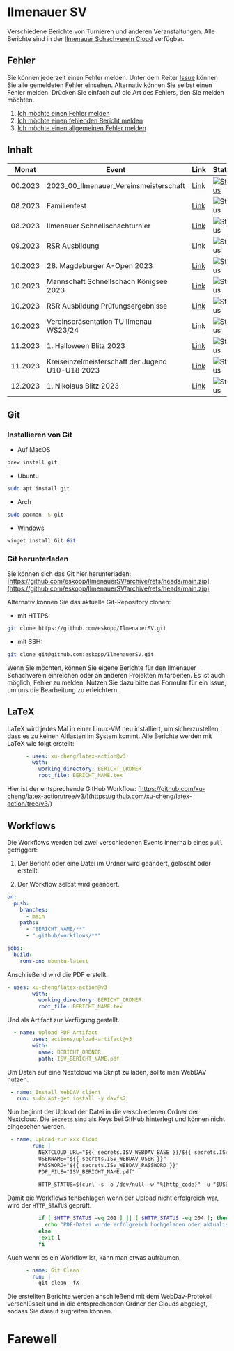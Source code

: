 # Ilmenauer SV
Verschiedene Berichte von Turnieren und anderen Veranstaltungen. Alle Berichte sind in der [Ilmenauer Schachverein Cloud](https://cloud.ilmenauer-schachverein.de) verfügbar.  

## Fehler 
Sie können jederzeit einen Fehler melden. Unter dem Reiter [Issue](https://github.com/eskopp/IlmenauerSV/issues) können Sie alle gemeldeten Fehler einsehen. Alternativ können Sie selbst einen Fehler melden. Drücken Sie einfach auf die Art des Fehlers, den Sie melden möchten.
1. [Ich möchte einen Fehler melden](https://github.com/eskopp/IlmenauerSV/issues/new?assignees=&labels=bug&projects=&template=fehler_melden.md&title=%5BFEHLER%5D+)
2. [Ich möchte einen fehlenden Bericht melden](https://github.com/eskopp/IlmenauerSV/issues/new?assignees=&labels=fehlt&projects=&template=new_bericht.md&title=%5BFEHLT%5D+)
3. [Ich möchte einen allgemeinen Fehler melden](https://github.com/eskopp/IlmenauerSV/issues/new) 


## Inhalt
| Monat   | Event                                    | Link                                                                                           | Status                                                                                                                                         |
|---------|------------------------------------------|------------------------------------------------------------------------------------------------|--------------------------------------------------------------------------------------------------------------------------------------------------|
| 00.2023 | 2023_00_Ilmenauer_Vereinsmeisterschaft   | [Link](2023_00_Ilmenauer_Vereinsmeisterschaft/2023_00_Ilmenauer_Vereinsmeisterschaft.tex)      | [![Status](https://github.com/eskopp/IlmenauerSV/actions/workflows/2023_00_Ilmenauer_Vereinsmeisterschaft.yml/badge.svg)](https://github.com/eskopp/IlmenauerSV/actions/workflows/2023_00_Ilmenauer_Vereinsmeisterschaft.yml) |
| 08.2023 | Familienfest                             | [Link](2023_08_Familienfest/2023_08_Familienfest.tex)                                          | ![Status](https://github.com/eskopp/IlmenauerSV/actions/workflows/2023_08_Familienfest.yml/badge.svg)                                        |
| 08.2023 | Ilmenauer Schnellschachturnier           | [Link](2023_08_Ilmenauer_Schnellschachturnier/2023_08_Ilmenauer_Schnellschachturnier.tex)       | ![Status](https://github.com/eskopp/IlmenauerSV/actions/workflows/2023_08_Ilmenauer_Schnellschachturnier.yml/badge.svg)                     |
| 09.2023 | RSR Ausbildung                           | [Link](2023_09_RSR_Ausbildung/2023_09_RSR_Ausbildung.tex)                                     | ![Status](https://github.com/eskopp/IlmenauerSV/actions/workflows/2023_09_RSR_Ausbildung.yml/badge.svg)                                      |
| 10.2023 | 28. Magdeburger A-Open 2023              | [Link](2023_10_Magdeburg_Open_28/2023_10_Magdeburg_Open_28.tex)                               | ![Status](https://github.com/eskopp/IlmenauerSV/actions/workflows/2023_10_Magdeburg_Open_28.yml/badge.svg)                                |
| 10.2023 | Mannschaft Schnellschach Königsee 2023   | [Link](2023_10_Mannschaftsschnellschachpokal-Schach-Königssee/2023_10_Mannschaftsschnellschachpokal-Schach-Königssee.tex) | ![Status](https://github.com/eskopp/IlmenauerSV/actions/workflows/2023_10_Mannschaftsschnellschachpokal-Schach-Königssee.yml/badge.svg) |
| 10.2023 | RSR Ausbildung Prüfungsergebnisse       | [Link](2023_10_RSR_Ausbildung_Nachtrag/2023_10_RSR_Ausbildung_Nachtrag.tex)                   | ![Status](https://github.com/eskopp/IlmenauerSV/actions/workflows/2023_10_RSR_Ausbildung_Nachtrag.yml/badge.svg)                             |
| 10.2023 | Vereinspräsentation TU Ilmenau WS23/24   | [Link](2023_10_Vereinspräsentation_TUIlmenau_WS2324/2023_10_Vereinspräsentation_TUIlmenau_WS2324.tex) | ![Status](https://github.com/eskopp/IlmenauerSV/actions/workflows/2023_10_Vereinspräsentation_TUIlmenau_WS2324.yml/badge.svg)                |
| 11.2023 | 1. Halloween Blitz 2023                 | [Link](2023_11_Halloween_Blitz/2023_11_Halloween_Blitz.tex)                                  | ![Status](https://github.com/eskopp/IlmenauerSV/actions/workflows/2023_11_Halloween_Blitz.yml/badge.svg)                                    |
| 11.2023 | Kreiseinzelmeisterschaft der Jugend U10-U18 2023 | [Link](2023_11_KJEM_IK/2023_11_KJEM_IK.tex)                                  | ![Status](https://github.com/eskopp/IlmenauerSV/actions/workflows/2023_11_KJEM_IK.yml/badge.svg)                                             |
| 12.2023 | 1. Nikolaus Blitz 2023                  | [Link](2023_12_Nikolaus_Blitz/2023_12_Nikolaus_Blitz.tex)                                  | ![Status](https://github.com/eskopp/IlmenauerSV/actions/workflows/2023_12_Nikolaus_Blitz.yml/badge.svg)                                      |




## Git 
### Installieren von Git
- Auf MacOS
```bash
brew install git
```

- Ubuntu
```bash
sudo apt install git
```

- Arch
```bash
sudo pacman -S git
```

- Windows
```powershell
winget install Git.Git
```

### Git herunterladen
Sie können sich das Git hier herunterladen: [https://github.com/eskopp/IlmenauerSV/archive/refs/heads/main.zip](https://github.com/eskopp/IlmenauerSV/archive/refs/heads/main.zip)

Alternativ können Sie das aktuelle Git-Repository clonen:

- mit HTTPS: 
```bash
git clone https://github.com/eskopp/IlmenauerSV.git
```

- mit SSH:

```bash
git clone git@github.com:eskopp/IlmenauerSV.git
```


Wenn Sie möchten, können Sie eigene Berichte für den Ilmenauer Schachverein einreichen oder an anderen Projekten mitarbeiten. Es ist auch möglich, Fehler zu melden. Nutzen Sie dazu bitte das Formular für ein Issue, um uns die Bearbeitung zu erleichtern.

## LaTeX
LaTeX wird jedes Mal in einer Linux-VM neu installiert, um sicherzustellen, dass es zu keinen Altlasten im System kommt. Alle Berichte werden mit LaTeX wie folgt erstellt:
```yml
      - uses: xu-cheng/latex-action@v3
        with:
          working_directory: BERICHT_ORDNER
          root_file: BERICHT_NAME.tex
```

Hier ist der entsprechende GitHub Workflow: [https://github.com/xu-cheng/latex-action/tree/v3/](https://github.com/xu-cheng/latex-action/tree/v3/)


## Workflows
Die Workflows werden bei zwei verschiedenen Events innerhalb eines ``pull`` getriggert:

1. Der Bericht oder eine Datei im Ordner wird geändert, gelöscht oder erstellt.

2. Der Workflow selbst wird geändert.

```yml
on:
  push:
    branches:
      - main
    paths:
      - "BERICHT_NAME/**"
      - ".github/workflows/**"

jobs:
  build:
    runs-on: ubuntu-latest
```
Anschließend wird die PDF erstellt.

```yml
- uses: xu-cheng/latex-action@v3
        with:
          working_directory: BERICHT_ORDNER
          root_file: BERICHT_NAME.tex
```

 Und als Artifact zur Verfügung gestellt.
```yml
  - name: Upload PDF Artifact
        uses: actions/upload-artifact@v3
        with:
          name: BERICHT_ORDNER
          path: ISV_BERICHT_NAME.pdf
```

Um Daten auf eine Nextcloud via Skript zu laden, sollte man WebDAV nutzen.

```yml
 - name: Install WebDAV client
   run: sudo apt-get install -y davfs2
```

Nun beginnt der Upload der Datei in die verschiedenen Ordner der Nextcloud. Die ``Secrets`` sind als Keys bei GitHub hinterlegt und können nicht eingesehen werden.
```yml
 - name: Upload zur xxx Cloud
        run: |
          NEXTCLOUD_URL="${{ secrets.ISV_WEBDAV_BASE }}/${{ secrets.ISV_WEBDAV_PATH }}/"
          USERNAME="${{ secrets.ISV_WEBDAV_USER }}"
          PASSWORD="${{ secrets.ISV_WEBDAV_PASSWORD }}"
          PDF_FILE="ISV_BERICHT_NAME.pdf"
          
          HTTP_STATUS=$(curl -s -o /dev/null -w "%{http_code}" -u "$USERNAME:$PASSWORD" -T "$PDF_FILE" "$NEXTCLOUD_URL")
```

Damit die Workflows fehlschlagen wenn der Upload nicht erfolgreich war, wird der ``HTTP_STATUS`` geprüft.

```bash
          if [ $HTTP_STATUS -eq 201 ] || [ $HTTP_STATUS -eq 204 ]; then
            echo "PDF-Datei wurde erfolgreich hochgeladen oder aktualisiert."
          else
           exit 1
          fi
```

Auch wenn es ein Workflow ist, kann man etwas aufräumen. 
```yml
      - name: Git Clean
        run: |
          git clean -fX
```

Die erstellten Berichte werden anschließend mit dem WebDav-Protokoll verschlüsselt und in die entsprechenden Ordner der Clouds abgelegt, sodass Sie darauf zugreifen können.


# Farewell
